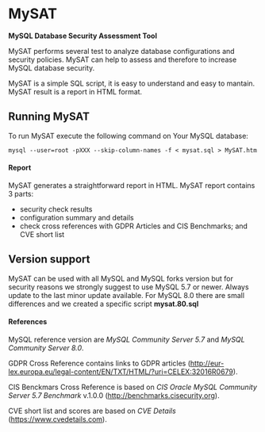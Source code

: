 # MySAT
**MySQL Database Security Assessment Tool**

MySAT performs several test to analyze database configurations and security policies.
MySAT can help to assess and therefore to increase MySQL database security.

MySAT is a simple SQL script, it is easy to understand and easy to mantain.
MySAT result is a report in HTML format.

## Running MySAT

To run MySAT execute the following command on Your MySQL database:

	mysql --user=root -pXXX --skip-column-names -f < mysat.sql > MySAT.htm

#### Report

MySAT generates a straightforward report in HTML.
MySAT report contains 3 parts:
* security check results
* configuration summary and details
* check cross references with GDPR Articles and CIS Benchmarks; and CVE short list

## Version support

MySAT can be used with all MySQL and MySQL forks version but
for security reasons we strongly suggest to use MySQL 5.7 or newer.
Always update to the last minor update available.
For MySQL 8.0 there are small differences and we created a specific script **mysat.80.sql**


#### References

MySQL reference version are *MySQL Community Server 5.7* and *MySQL Community Server 8.0*.

GDPR Cross Reference contains links to GDPR articles (http://eur-lex.europa.eu/legal-content/EN/TXT/HTML/?uri=CELEX:32016R0679).

CIS Benckmars Cross Reference is based on *CIS Oracle MySQL Community Server 5.7 Benchmark* v.1.0.0 (http://benchmarks.cisecurity.org).

CVE short list and scores are based on *CVE Details* (https://www.cvedetails.com).
